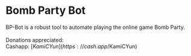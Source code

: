 # Bomb Party Bot
 BP-Bot is a robust tool to automate playing the online game Bomb Party.
<br>
<br>
Donations appreciated:
<br>
Cashapp: [$KamiCYun](https://cash.app/$KamiCYun)
